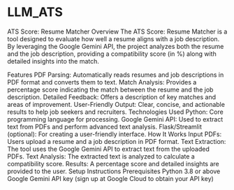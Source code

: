 # LLM_ATS
ATS Score: Resume Matcher
Overview
The ATS Score: Resume Matcher is a tool designed to evaluate how well a resume aligns with a job description. By leveraging the Google Gemini API, the project analyzes both the resume and the job description, providing a compatibility score (in %) along with detailed insights into the match.

Features
PDF Parsing: Automatically reads resumes and job descriptions in PDF format and converts them to text.
Match Analysis: Provides a percentage score indicating the match between the resume and the job description.
Detailed Feedback: Offers a description of key matches and areas of improvement.
User-Friendly Output: Clear, concise, and actionable results to help job seekers and recruiters.
Technologies Used
Python: Core programming language for processing.
Google Gemini API: Used to extract text from PDFs and perform advanced text analysis.
Flask/Streamlit (optional): For creating a user-friendly interface.
How It Works
Input PDFs: Users upload a resume and a job description in PDF format.
Text Extraction: The tool uses the Google Gemini API to extract text from the uploaded PDFs.
Text Analysis: The extracted text is analyzed to calculate a compatibility score.
Results: A percentage score and detailed insights are provided to the user.
Setup Instructions
Prerequisites
Python 3.8 or above
Google Gemini API key (sign up at Google Cloud to obtain your API key)